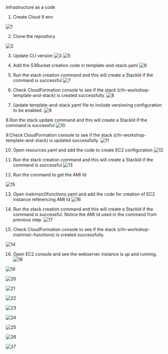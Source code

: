 Infrastructure as a code

1. Create Cloud 9 env
   
![1](https://github.com/prashantlangade306/12weeksawschallenge/assets/57378421/01478188-e68d-4c98-ad65-d63c60f30851)

2. Clone the repository
   
![2](https://github.com/prashantlangade306/12weeksawschallenge/assets/57378421/a7de095a-bf4c-4fd3-9fda-d2d05a802473)

3. Update CLI version
![3](https://github.com/prashantlangade306/12weeksawschallenge/assets/57378421/13ee6fe7-766f-42c7-b968-a0865cb1ae00)
![5](https://github.com/prashantlangade306/12weeksawschallenge/assets/57378421/f0e694c6-9977-4b7f-bc6e-0d96afa961fd)

5. Add the S3Bucket creation code in template-and-stack.yaml
![6](https://github.com/prashantlangade306/12weeksawschallenge/assets/57378421/7ddf6419-19d7-47cd-a068-054bdb72c157)

5. Run the stack creation command and this will create a StackId if the command is successful
![7](https://github.com/prashantlangade306/12weeksawschallenge/assets/57378421/8b7a782c-2c7e-4fae-bd10-6bd0298dcd83)

6. Check CloudFormation console to see if the stack (cfn-workshop-template-and-stack) is created successfully.
![8](https://github.com/prashantlangade306/12weeksawschallenge/assets/57378421/22e5f839-dc6e-4d9f-b221-93f4b07b2a22)

7. Update template-and-stack.yaml file to include versioning configuration to be enabled. 
![9](https://github.com/prashantlangade306/12weeksawschallenge/assets/57378421/35242f38-b268-4105-959e-e34f472e7fde)

8.Run the stack update command and this will create a StackId if the command is successful
![10](https://github.com/prashantlangade306/12weeksawschallenge/assets/57378421/bae9a586-3ccd-419d-80ed-84da5ca4a94c)

9.Check CloudFormation console to see if the stack (cfn-workshop-template-and-stack) is updated successfully.
![11](https://github.com/prashantlangade306/12weeksawschallenge/assets/57378421/9d65d761-4932-4e82-9bbf-d792f63861a7)

10. Open resources.yaml and add the code to create EC2 configuration 
![12](https://github.com/prashantlangade306/12weeksawschallenge/assets/57378421/90a31807-007b-46ac-b19d-26cb517f0f28)

11. Run the stack creation command and this will create a StackId if the command is successful
![13](https://github.com/prashantlangade306/12weeksawschallenge/assets/57378421/fc62f42a-960c-4492-bd10-29a11de1cca0)

12. Run the command to get the AMI Id
    
![15](https://github.com/prashantlangade306/12weeksawschallenge/assets/57378421/2ef148d5-8b11-4463-8d1f-1280e0d5802e)

13. Open instrinsic0functions.yaml and add the code for creation of EC2 instance referencing AMI Id
![16](https://github.com/prashantlangade306/12weeksawschallenge/assets/57378421/ec50c3f0-e9b2-47f7-bc08-190810898c51)


14. Run the stack creation command and this will create a StackId if the command is successful. Notice the AMI Id used in the command from previous step.
![17](https://github.com/prashantlangade306/12weeksawschallenge/assets/57378421/f18dd0b9-2c97-4112-b5e4-1035100baaf0)

15. Check CloudFormation console to see if the stack (cfn-workshop-instrinsic-functions) is created successfully.

![14](https://github.com/prashantlangade306/12weeksawschallenge/assets/57378421/9ba57207-bec6-4988-b9f8-f8060d7b9d6b)

16. Open EC2 console and see the webserver instance is up and running.
![18](https://github.com/prashantlangade306/12weeksawschallenge/assets/57378421/1b336bc5-1975-48b4-83c6-c83153bae043)

![19](https://github.com/prashantlangade306/12weeksawschallenge/assets/57378421/6c1da435-628f-46ea-a2b2-2405b1b7a8af)

![20](https://github.com/prashantlangade306/12weeksawschallenge/assets/57378421/32f3fdae-30a4-4b2e-b59b-c97c26a1c6d4)

![21](https://github.com/prashantlangade306/12weeksawschallenge/assets/57378421/c216dc95-a806-4eb6-8f80-9389f37c812b)

![22](https://github.com/prashantlangade306/12weeksawschallenge/assets/57378421/6f9d7d6a-e301-4688-a9b0-6155a7d4a08b)

![23](https://github.com/prashantlangade306/12weeksawschallenge/assets/57378421/04c8fd76-794b-49fb-8d4d-e7b262b87a63)

![24](https://github.com/prashantlangade306/12weeksawschallenge/assets/57378421/88237238-8def-4a80-98be-84cae040e4ce)

![25](https://github.com/prashantlangade306/12weeksawschallenge/assets/57378421/ecd15294-5eaf-44c3-a814-335cb053b168)

![26](https://github.com/prashantlangade306/12weeksawschallenge/assets/57378421/3e0cfe21-dc38-4087-9a6a-c802c190a549)

![27](https://github.com/prashantlangade306/12weeksawschallenge/assets/57378421/8f2be8d3-428e-47ec-8655-1186ea15841c)





